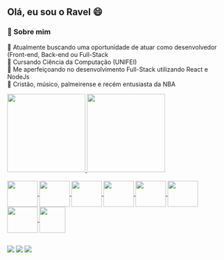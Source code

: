 ## Olá, eu sou o Ravel 😄

### 📖 Sobre mim

🔭 Atualmente buscando uma oportunidade de atuar como desenvolvedor (Front-end, Back-end ou Full-Stack\
📕 Cursando Ciência da Computação (UNIFEI)\
🌱 Me aperfeiçoando no desenvolvimento Full-Stack utilizando React e NodeJs\
💬 Cristão, músico, palmeirense e recém entusiasta da NBA

<div>
  <a href="https://github.com/raveljalmeida" >
  <img height="180em" src="https://github-readme-stats.vercel.app/api?username=raveljalmeida&show_icons=true&theme=dark" />
  <img height="180em" src="https://github-readme-stats.vercel.app/api/top-langs/?username=raveljalmeida&layout=compact&&theme=dark" />
</div>

<div style="display: inline_block"><br>
  <img align="center" height="60" width="70" src="https://cdn.jsdelivr.net/gh/devicons/devicon/icons/c/c-original.svg" />
  <img align="center" height="60" width="70" src="https://cdn.jsdelivr.net/gh/devicons/devicon/icons/html5/html5-original.svg" />
  <img align="center" height="60" width="70" src="https://cdn.jsdelivr.net/gh/devicons/devicon/icons/css3/css3-original.svg" />
  <img align="center" height="60" width="70" src="https://cdn.jsdelivr.net/gh/devicons/devicon/icons/javascript/javascript-original.svg" />
  <img align="center" height="60" width="70" src="https://cdn.jsdelivr.net/gh/devicons/devicon/icons/python/python-original.svg" />
  <img align="center" height="60" width="70" src="https://cdn.jsdelivr.net/gh/devicons/devicon/icons/postgresql/postgresql-original.svg" />
  <img align="center" height="60" width="70" src="https://cdn.jsdelivr.net/gh/devicons/devicon/icons/nodejs/nodejs-original-wordmark.svg" />
  <img align="center" height="60" width="auto" src="https://cdn.thexcodes.com/imgs/reactJS.png" />
</div>

##

<div>
  <a href="https://www.facebook.com/raveljose.dealmeida/" target="_blank"><img src="https://img.shields.io/badge/Facebook-1877F2?style=for-the-badge&logo=facebook&logoColor=white" target="_blank" /></a>
  <a href="https://instagram.com/ravelj.almeida" target="_blank"><img src="https://img.shields.io/badge/Instagram-E4405F?style=for-the-badge&logo=instagram&logoColor=white" target="_blank" /></a>
  <a href="https://www.linkedin.com/in/ravel-josé-de-almeida-5358b9202" target="_blank"><img src="https://img.shields.io/badge/LinkedIn-0077B5?style=for-the-badge&logo=linkedin&logoColor=white" target="_blank" /></a>
</div>

